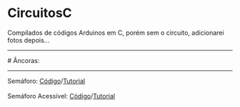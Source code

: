 # CircuitosC
Compilados de códigos Arduinos em C, porém sem o circuito, adicionarei fotos depois...
<hr>
# Âncoras:
<hr>
Semáforo: <a href="https://github.com/BernardoPC-Dev/CircuitosC/blob/main/circuitos/semaforo/semaforo.c">Código</a>/<a href="https://github.com/BernardoPC-Dev/CircuitosC/blob/main/circuitos/semaforo/CAPTUR~1.PNG">Tutorial</a>
<br><br>
Semáforo Acessível: <a href="https://github.com/BernardoPC-Dev/CircuitosC/blob/main/circuitos/semaforoacessivel/semaforoacessivel.c">Código</a>/<a href="https://github.com/BernardoPC-Dev/CircuitosC/blob/main/circuitos/semaforoacessivel/SEMAFO~1.PNG">Tutorial</a>
